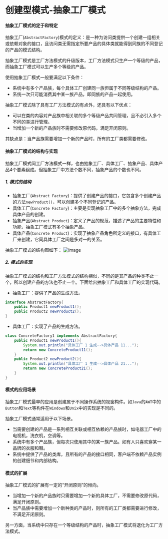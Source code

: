 # 创建型模式-抽象工厂模式

#### 抽象工厂模式的定于和特定

抽象工厂(`AbstractFactory`)模式的定义：是一种为访问类提供一个创建一组相关或依赖对象的接口，且访问类无需指定所要产品的具体类就能得到同族的不同登记的产品的模式结构。

抽象工厂模式是工厂方法模式的升级版本，工厂方法模式只生产一个等级的产品，而抽象工厂模式可以生产多个等级的产品。

使用抽象工厂模式一般要满足以下条件：
- 系统中有多个产品族，每个具体工厂创建同一族但属于不同等级结构的产品。
- 系统一次只可能消费其中某一族产品，即同族的产品一起使用。

抽象工厂模式除了具有工厂方法模式的有点外，还具有以下优点：
- 可以在类的内容对产品族中相关联的多个等级产品共同管理，且不必引入多个不同的类进行管理。
- 当增加一个新的产品族时不需要修改原代码，满足开闭原则。

其缺点是：当产品族需要增加一个新的产品时，所有的工厂类都需要修改。

#### 抽象工厂模式的结构与实现

抽象工厂模式同工厂方法模式一样，也由抽象工厂、具体工厂、抽象产品、具体产品4个要素组成。但抽象工厂中方法个数不同，抽象产品的个数也不同。

##### 1. 模式的结构
- 抽象工厂(`Abstract Factory`)：提供了创建产品的接口，它包含多个创建产品的方法`newProduct()`，可以创建多个不同登记的产品。
- 具体工厂(`Concrete Factory`)：主要是实现抽象工厂中的多个抽象方法，完成具体产品的创建。
- 抽象产品(`Abstract Product`)：定义了产品的规范，描述了产品的主要特性和功能，抽象工厂模式有多个抽象产品。
- 具体产品(`Concrete Product`)：实现了抽象产品角色所定义的接口，有具体工厂来创建，它同具体工厂之间是多对一的关系。

抽象工厂模式的结构图如下：
![image](http://note.youdao.com/yws/res/8158/C78BD2E9DD23416C8DDEDDE0ABA62F38)

##### 2. 模式的实现
抽象工厂模式的结构和工厂方法模式的结构相似，不同的是其产品的种类不止一个，所以创建产品的方法也不止一个。下面给出抽象工厂和具体工厂的实现代码。

- 抽象工厂：提供了产品的生成方法。
```java
interface AbstractFactory{
    public Product1 newProduct1();
    public Product2 newProduct2();
}
```
- 具体工厂：实现了产品的生成方法。
```java
class ConcreteFactory1 implements AbstractFactory{
    public Product1 newProduct1(){
        System.out.println("具体工厂 1 生成-->具体产品 11...");
        return new ConcreteProduct11();
    }
    public Product2 newProduct2(){
        System.out.println("具体工厂 1 生成-->具体产品 21...");
        return new ConcreteProduct21();
    }
}
```

#### 模式的应用场景
抽象工厂模式最早的应用是创建属于不同操作系统的视窗构件。如`Java`的`AWT`中的`Button`和`Text`等构件在`Windows`和`Unix`中的实现是不同的。

抽象工厂模式通常适用于以下场景。
- 当需要创建的产品是一系列相互关联或相互依赖的产品族时，如电器工厂中的电视机，洗衣机，空调等。
- 系统中有多个产品族，但每次只使用其中的某一族产品。如有人只喜欢穿某一品牌的衣服和鞋。
- 系统中提供了产品的类库，且所有的产品的接口相同，客户端不依赖产品实例的创建细节和内部结构。

#### 模式的扩展
抽象工厂模式的扩展有一定的“开闭原则”的倾向。
- 当增加一个新的产品族时只需要增加一个新的具体工厂，不需要修改原代码，满足开闭原则。
- 当产品族中需要增加一个新种类的产品时，则所有的工厂类都需要进行修改，不满足开闭原则。

另一方面，当系统中只存在一个等级结构的产品时，抽象工厂模式将退化为工厂方法模式。